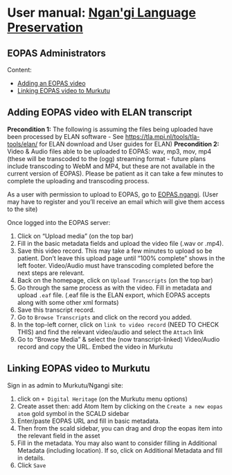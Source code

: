 # User manual: [Ngan'gi Language Preservation](https://ngangi.net)
## EOPAS Administrators

Content:
* [Adding an EOPAS video](#adding-eopas-video-with-elan-transcript)
* [Linking EOPAS video to Murkutu](#linking-EOPAS-video-to-murkutu)

## Adding EOPAS video with ELAN transcript
**Precondition 1:** The following is assuming the files being uploaded have been processed by ELAN software - See https://tla.mpi.nl/tools/tla-tools/elan/ for ELAN download and User guides for ELAN)
**Precondition 2:** Video & Audio files able to be uploaded  to EOPAS:  wav, mp3, mov, mp4 (these will be transcoded to the (ogg) streaming format - future plans include transcoding to WebM and MP4, but these are not available in the current version of EOPAS). Please be patient as it can take a few minutes to complete the uploading and transcoding process.

As a user with permission to upload to EOPAS, go to [EOPAS.ngangi](https://eopas.ngangi.net/login). (User may have to register and you’ll receive an email which will give them access to the site)

Once logged into the EOPAS server:
1. Click on “Upload media” (on the top bar)
2. Fill in the basic metadata fields and upload the video file (.wav or .mp4).
3. Save this video record. This may take a few minutes to upload so be patient. Don’t leave this upload page until “100% complete” shows in the left footer. Video/Audio must have transcoding completed before the next steps are relevant.
4. Back on the homepage, click on `Upload Transcripts` (on the top bar)
5. Go through the same process as with the video. Fill in metadata and upload `.eaf` file. (.eaf file is the ELAN export, which EOPAS accepts along with some other xml formats)
6. Save this transcript record.
7. Go to `Browse Transcripts` and click on the record you added.
8. In the top-left corner, click on `link to video record` (NEED TO CHECK THIS) and find the relevant video/audio and select the `Attach` link
9. Go to “Browse Media” &  select the (now transcript-linked) Video/Audio record and copy the URL.
 Embed the video in Murkutu

## Linking EOPAS video to Murkutu
Sign in as admin to Murkutu/Ngangi site:
1. click on `+ Digital Heritage` (on the Murkutu menu options)
2. Create asset then: add Atom Item by clicking on the `Create a new eopas atom` gold symbol in the SCALD sidebar
3. Enter/paste EOPAS URL and fill in basic metadata.
4. Then from the scald sidebar, you can drag and drop the eopas item into the relevant field in the asset
5. Fill in the metadata. You may also want to consider filling in Additional Metadata (including location). If so, click on Additional Metadata and fill in details.
6. Click `Save`
